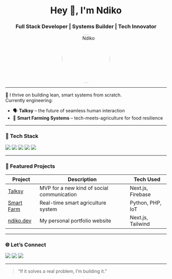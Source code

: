 <h1 align="center">Hey 👋, I'm Ndiko</h1>
<h3 align="center">Full Stack Developer | Systems Builder | Tech Innovator</h3>

<p align="center">
  <img src="https://your-photo-url.com" alt="Ndiko" width="150" style="border-radius: 50%;" />
</p>

---

🚀 I thrive on building lean, smart systems from scratch.  
Currently engineering:

- 🗣️ **Talksy** – the future of seamless human interaction  
- 🌾 **Smart Farming Systems** – tech-meets-agriculture for food resilience

---

### 🧰 Tech Stack

<p>
  <img src="https://img.shields.io/badge/-Next.js-black?logo=next.js&style=for-the-badge" />
  <img src="https://img.shields.io/badge/-JavaScript-F7DF1E?logo=javascript&style=for-the-badge" />
  <img src="https://img.shields.io/badge/-Python-3776AB?logo=python&style=for-the-badge" />
  <img src="https://img.shields.io/badge/-PHP-777BB4?logo=php&style=for-the-badge" />
  <img src="https://img.shields.io/badge/-Java-007396?logo=java&style=for-the-badge" />
</p>

---

### 📌 Featured Projects

| Project        | Description                                 | Tech Used         |
|----------------|---------------------------------------------|-------------------|
| [Talksy](#)     | MVP for a new kind of social communication  | Next.js, Firebase |
| [Smart Farm](#) | Real-time smart agriculture system          | Python, PHP, IoT  |
| [ndiko.dev](#)  | My personal portfolio website               | Next.js, Tailwind |

---

### 🌐 Let’s Connect

<p>
  <a href="https://wilsonndiko.netlify.app/#" target="_blank"><img src="https://img.shields.io/badge/-ndiko.dev-000?&logo=vercel&style=for-the-badge" /></a>
  <a href="https://linkedin.com/in/yourLinkedInUsername" target="_blank"><img src="https://img.shields.io/badge/-LinkedIn-0077B5?logo=linkedin&style=for-the-badge" /></a>
  <a href="https://twitter.com/yourTwitterHandle" target="_blank"><img src="https://img.shields.io/badge/-Twitter-1DA1F2?logo=twitter&style=for-the-badge" /></a>
</p>

---

> “If it solves a real problem, I’m building it.”
